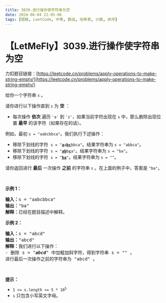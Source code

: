 ```yaml
---
title: 3039.进行操作使字符串为空
date: 2024-06-04 22-05-06
tags: [题解, LeetCode, 中等, 数组, 哈希表, 计数, 排序]
---
```


# 【LetMeFly】3039.进行操作使字符串为空

力扣题目链接：[https://leetcode.cn/problems/apply-operations-to-make-string-empty/](https://leetcode.cn/problems/apply-operations-to-make-string-empty/)

<p>给你一个字符串&nbsp;<code>s</code>&nbsp;。</p>

<p>请你进行以下操作直到 <code>s</code>&nbsp;为 <strong>空</strong>&nbsp;：</p>

<ul>
	<li>每次操作 <strong>依次</strong> 遍历 <code>'a'</code> 到 <code>'z'</code>，如果当前字符出现在 <code>s</code> 中，那么删除出现位置&nbsp;<strong>最早</strong>&nbsp;的该字符（如果存在的话）。</li>
</ul>

<p>例如，最初 <code>s = "aabcbbca"</code>。我们执行下述操作：</p>

<ul>
	<li>移除下划线的字符&nbsp; <code>s = "<u><strong>a</strong></u>a<u><strong>bc</strong></u>bbca"</code>。结果字符串为 <code>s = "abbca"</code>。</li>
	<li>移除下划线的字符&nbsp; <code>s = "<u><strong>ab</strong></u>b<u><strong>c</strong></u>a"</code>。结果字符串为 <code>s = "ba"</code>。</li>
	<li>移除下划线的字符&nbsp; <code>s = "<u><strong>ba</strong></u>"</code>。结果字符串为 <code>s = ""</code>。</li>
</ul>

<p>请你返回进行 <strong>最后</strong>&nbsp;一次操作 <strong>之前</strong>&nbsp;的字符串<em>&nbsp;</em><code>s</code><em>&nbsp;</em>。在上面的例子中，答案是&nbsp;<code>"ba"</code>。</p>

<p>&nbsp;</p>

<p><strong class="example">示例 1：</strong></p>

<pre>
<b>输入：</b>s = "aabcbbca"
<b>输出：</b>"ba"
<b>解释：</b>已经在题目描述中解释。
</pre>

<p><strong class="example">示例 2：</strong></p>

<pre>
<b>输入：</b>s = "abcd"
<b>输出：</b>"abcd"
<b>解释：</b>我们进行以下操作：
- 删除 s = "<em><strong>abcd</strong></em>" 中加粗加斜字符，得到字符串 s = "" 。
进行最后一次操作之前的字符串为 "abcd" 。
</pre>

<p>&nbsp;</p>

<p><strong>提示：</strong></p>

<ul>
	<li><code>1 &lt;= s.length &lt;= 5 * 10<sup>5</sup></code></li>
	<li><code>s</code>&nbsp;只包含小写英文字母。</li>
</ul>


    